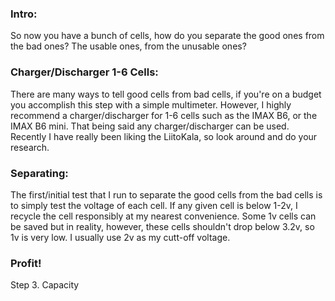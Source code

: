 ### Intro:
So now you have a bunch of cells, how do you separate the good ones from the bad ones? The usable ones, from the unusable ones?

### Charger/Discharger 1-6 Cells:
There are many ways to tell good cells from bad cells, if you're on a budget you accomplish this step with a simple multimeter. However, I highly recommend a charger/discharger for 1-6 cells such as the IMAX B6, or the IMAX B6 mini. That being said any charger/discharger can be used. Recently I have really been liking the LiitoKala, so look around and do your research.

### Separating:

The first/initial test that I run to separate the good cells from the bad cells is to simply test the voltage of each cell. If any given cell is below 1-2v, I recycle the cell responsibly at my nearest convenience. Some 1v cells can be saved but in reality, however, these cells shouldn't drop below 3.2v, so 1v is very low. I usually use 2v as my cutt-off voltage.

### Profit!
Step 3. Capacity
